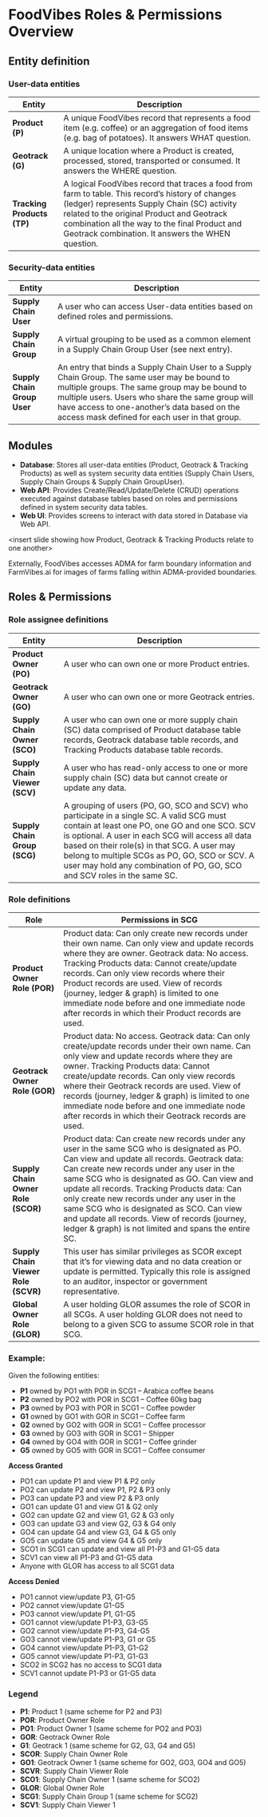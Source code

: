 # FoodVibes Roles & Permissions Overview

## Entity definition

### User-data entities

| **Entity**                 | **Description**                                                                                                                                                                                                                                                                                     |
| -------------------------- | --------------------------------------------------------------------------------------------------------------------------------------------------------------------------------------------------------------------------------------------------------------------------------------------------- |
| **Product (P)**            | A unique FoodVibes record that represents a food item (e.g. coffee) or an aggregation of food items (e.g. bag of potatoes). It answers WHAT question.                                                                                                                                               |
| **Geotrack (G)**           | A unique location where a Product is created, processed, stored, transported or consumed. It answers the WHERE question.                                                                                                                                                                            |
| **Tracking Products (TP)** | A logical FoodVibes record that traces a food from farm to table. This record’s history of changes (ledger) represents Supply Chain (SC) activity related to the original Product and Geotrack combination all the way to the final Product and Geotrack combination. It answers the WHEN question. |

### Security-data entities

| **Entity**                  | **Description**                                                                                                                                                                                                                                                                                    |
| --------------------------- | -------------------------------------------------------------------------------------------------------------------------------------------------------------------------------------------------------------------------------------------------------------------------------------------------- |
| **Supply Chain User**       | A user who can access User-data entities based on defined roles and permissions.                                                                                                                                                                                                                   |
| **Supply Chain Group**      | A virtual grouping to be used as a common element in a Supply Chain Group User (see next entry).                                                                                                                                                                                                   |
| **Supply Chain Group User** | An entry that binds a Supply Chain User to a Supply Chain Group. The same user may be bound to multiple groups. The same group may be bound to multiple users. Users who share the same group will have access to one-another’s data based on the access mask defined for each user in that group. |

## Modules

- **Database**: Stores all user-data entities (Product, Geotrack & Tracking Products) as well as system security data entities (Supply Chain Users, Supply Chain Groups & Supply Chain GroupUser).
- **Web API**: Provides Create/Read/Update/Delete (CRUD) operations executed against database tables based on roles and permissions defined in system security data tables.
- **Web UI**: Provides screens to interact with data stored in Database via Web API.

<insert slide showing how Product, Geotrack & Tracking Products relate to one another>

Externally, FoodVibes accesses ADMA for farm boundary information and FarmVibes.ai for images of farms falling within ADMA-provided boundaries.

## Roles & Permissions

### Role assignee definitions

| **Entity**                    | **Description**                                                                                                                                                                                                                                                                                                                                                             |
| ----------------------------- | --------------------------------------------------------------------------------------------------------------------------------------------------------------------------------------------------------------------------------------------------------------------------------------------------------------------------------------------------------------------------- |
| **Product Owner (PO)**        | A user who can own one or more Product entries.                                                                                                                                                                                                                                                                                                                             |
| **Geotrack Owner (GO)**       | A user who can own one or more Geotrack entries.                                                                                                                                                                                                                                                                                                                            |
| **Supply Chain Owner (SCO)**  | A user who can own one or more supply chain (SC) data comprised of Product database table records, Geotrack database table records, and Tracking Products database table records.                                                                                                                                                                                           |
| **Supply Chain Viewer (SCV)** | A user who has read-only access to one or more supply chain (SC) data but cannot create or update any data.                                                                                                                                                                                                                                                                 |
| **Supply Chain Group (SCG)**  | A grouping of users (PO, GO, SCO and SCV) who participate in a single SC. A valid SCG must contain at least one PO, one GO and one SCO. SCV is optional. A user in each SCG will access all data based on their role(s) in that SCG. A user may belong to multiple SCGs as PO, GO, SCO or SCV. A user may hold any combination of PO, GO, SCO and SCV roles in the same SC. |

### Role definitions

| **Role**                            | **Permissions in SCG**                                                                                                                                                                                                                                                                                                                                                                                                                                                                       |
| ----------------------------------- | -------------------------------------------------------------------------------------------------------------------------------------------------------------------------------------------------------------------------------------------------------------------------------------------------------------------------------------------------------------------------------------------------------------------------------------------------------------------------------------------- |
| **Product Owner Role (POR)**        | Product data: Can only create new records under their own name. Can only view and update records where they are owner. Geotrack data: No access. Tracking Products data: Cannot create/update records. Can only view records where their Product records are used. View of records (journey, ledger & graph) is limited to one immediate node before and one immediate node after records in which their Product records are used.                                                           |
| **Geotrack Owner Role (GOR)**       | Product data: No access. Geotrack data: Can only create/update records under their own name. Can only view and update records where they are owner. Tracking Products data: Cannot create/update records. Can only view records where their Geotrack records are used. View of records (journey, ledger & graph) is limited to one immediate node before and one immediate node after records in which their Geotrack records are used.                                                      |
| **Supply Chain Owner Role (SCOR)**  | Product data: Can create new records under any user in the same SCG who is designated as PO. Can view and update all records. Geotrack data: Can create new records under any user in the same SCG who is designated as GO. Can view and update all records. Tracking Products data: Can only create new records under any user in the same SCG who is designated as SCO. Can view and update all records. View of records (journey, ledger & graph) is not limited and spans the entire SC. |
| **Supply Chain Viewer Role (SCVR)** | This user has similar privileges as SCOR except that it’s for viewing data and no data creation or update is permitted. Typically this role is assigned to an auditor, inspector or government representative.                                                                                                                                                                                                                                                                               |
| **Global Owner Role (GLOR)**        | A user holding GLOR assumes the role of SCOR in all SCGs. A user holding GLOR does not need to belong to a given SCG to assume SCOR role in that SCG.                                                                                                                                                                                                                                                                                                                                        |

### Example:

Given the following entities:

- **P1** owned by PO1 with POR in SCG1 – Arabica coffee beans
- **P2** owned by PO2 with POR in SCG1 – Coffee 60kg bag
- **P3** owned by PO3 with POR in SCG1 – Coffee powder
- **G1** owned by GO1 with GOR in SCG1 – Coffee farm
- **G2** owned by GO2 with GOR in SCG1 – Coffee processor
- **G3** owned by GO3 with GOR in SCG1 – Shipper
- **G4** owned by GO4 with GOR in SCG1 – Coffee grinder
- **G5** owned by GO5 with GOR in SCG1 – Coffee consumer

**Access Granted**

- PO1 can update P1 and view P1 & P2 only
- PO2 can update P2 and view P1, P2 & P3 only
- PO3 can update P3 and view P2 & P3 only
- GO1 can update G1 and view G1 & G2 only
- GO2 can update G2 and view G1, G2 & G3 only
- GO3 can update G3 and view G2, G3 & G4 only
- GO4 can update G4 and view G3, G4 & G5 only
- GO5 can update G5 and view G4 & G5 only
- SCO1 in SCG1 can update and view all P1-P3 and G1-G5 data
- SCV1 can view all P1-P3 and G1-G5 data
- Anyone with GLOR has access to all SCG1 data

**Access Denied**

- PO1 cannot view/update P3, G1-G5
- PO2 cannot view/update G1-G5
- PO3 cannot view/update P1, G1-G5
- GO1 cannot view/update P1-P3, G3-G5
- GO2 cannot view/update P1-P3, G4-G5
- GO3 cannot view/update P1-P3, G1 or G5
- GO4 cannot view/update P1-P3, G1-G2
- GO5 cannot view/update P1-P3, G1-G3
- SCO2 in SCG2 has no access to SCG1 data
- SCV1 cannot update P1-P3 or G1-G5 data

### Legend

- **P1**: Product 1 (same scheme for P2 and P3)
- **POR**: Product Owner Role
- **PO1**: Product Owner 1 (same scheme for PO2 and PO3)
- **GOR**: Geotrack Owner Role
- **G1**: Geotrack 1 (same scheme for G2, G3, G4 and G5)
- **SCOR**: Supply Chain Owner Role
- **GO1**: Geotrack Owner 1 (same scheme for GO2, GO3, GO4 and GO5)
- **SCVR**: Supply Chain Viewer Role
- **SCO1**: Supply Chain Owner 1 (same scheme for SCO2)
- **GLOR**: Global Owner Role
- **SCG1**: Supply Chain Group 1 (same scheme for SCG2)
- **SCV1**: Supply Chain Viewer 1
